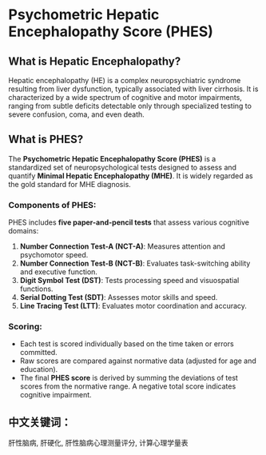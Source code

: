 
# Psychometric Hepatic Encephalopathy Score (PHES)

## What is Hepatic Encephalopathy?

Hepatic encephalopathy (HE) is a complex neuropsychiatric syndrome resulting from liver dysfunction, typically associated with liver cirrhosis. It is characterized by a wide spectrum of cognitive and motor impairments, ranging from subtle deficits detectable only through specialized testing to severe confusion, coma, and even death.

## What is PHES?

The **Psychometric Hepatic Encephalopathy Score (PHES)** is a standardized set of neuropsychological tests designed to assess and quantify **Minimal Hepatic Encephalopathy (MHE)**. It is widely regarded as the gold standard for MHE diagnosis.

### Components of PHES:
PHES includes **five paper-and-pencil tests** that assess various cognitive domains:
1. **Number Connection Test-A (NCT-A)**: Measures attention and psychomotor speed.
2. **Number Connection Test-B (NCT-B)**: Evaluates task-switching ability and executive function.
3. **Digit Symbol Test (DST)**: Tests processing speed and visuospatial functions.
4. **Serial Dotting Test (SDT)**: Assesses motor skills and speed.
5. **Line Tracing Test (LTT)**: Evaluates motor coordination and accuracy.

### Scoring:
- Each test is scored individually based on the time taken or errors committed.
- Raw scores are compared against normative data (adjusted for age and education).
- The final **PHES score** is derived by summing the deviations of test scores from the normative range. A negative total score indicates cognitive impairment.

## 中文关键词：
肝性脑病, 肝硬化, 肝性脑病心理测量评分, 计算心理学量表
